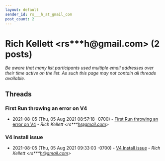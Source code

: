 ```yaml
---
layout: default
sender_id: rs___h_at_gmail_com
post_count: 2
---
```


# Rich Kellett <rs***h<span>@</span>gmail.com> (2 posts)

_Be aware that many list participants used multiple email addresses over their time active on the list. As such this page may not contain all threads available._

## Threads

### First Run throwing an error on V4
+ 2021-08-05 (Thu, 05 Aug 2021 08:57:18 -0700) - [First Run throwing an error on V4](/archive/2021/08/2dc19aa4a3e899a47a10b0f44ef3617a013c9c886378d01806c481957827ffe5) - _Rich Kellett \<rs***h@gmail.com\>_

### V4 Install issue
+ 2021-08-05 (Thu, 05 Aug 2021 09:33:03 -0700) - [V4 Install issue](/archive/2021/08/99f03bf4b33780fc2d163812046c28bbb3310c7662d8bb41794b3178cd75e6c0) - _Rich Kellett \<rs***h@gmail.com\>_

